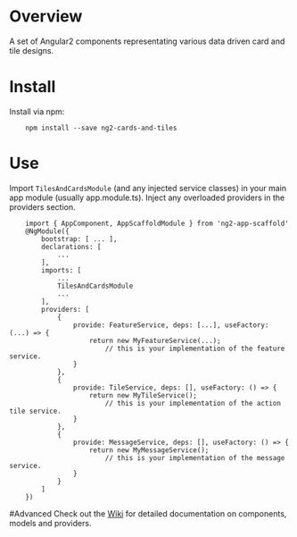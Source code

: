 # Overview
A set of Angular2 components representating various data driven card and tile designs.

# Install
Install via npm:

```
    npm install --save ng2-cards-and-tiles
```

# Use
Import `TilesAndCardsModule` (and any injected service classes) in your main app module (usually app.module.ts). Inject any overloaded providers in the providers section. 

```
    import { AppComponent, AppScaffoldModule } from 'ng2-app-scaffold'
    @NgModule({
        bootstrap: [ ... ],
        declarations: [
            ...
        ],
        imports: [
            ...
            TilesAndCardsModule
            ...
        ],
        providers: [
            {
                provide: FeatureService, deps: [...], useFactory: (...) => {
                    return new MyFeatureService(...);  
                        // this is your implementation of the feature service. 
                }
            },
            {
                provide: TileService, deps: [], useFactory: () => {
                    return new MyTileService(); 
                        // this is your implementation of the action tile service.
                }
            },
            {
                provide: MessageService, deps: [], useFactory: () => {
                    return new MyMessageService(); 
                        // this is your implementation of the message service.
                }
            }
        ]
    })
```

#Advanced
Check out the [Wiki](../../wiki) for detailed documentation on components, models and providers. 